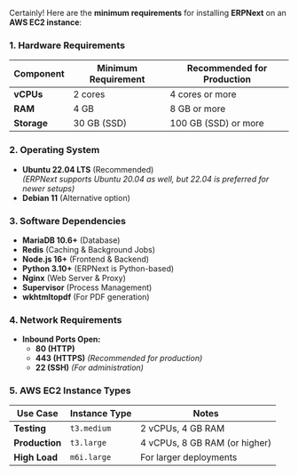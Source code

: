 Certainly! Here are the **minimum requirements** for installing **ERPNext** on an **AWS EC2 instance**:

### **1. Hardware Requirements**

| Component   | Minimum Requirement | Recommended for Production |
| ----------- | ------------------- | -------------------------- |
| **vCPUs**   | 2 cores             | 4 cores or more            |
| **RAM**     | 4 GB                | 8 GB or more               |
| **Storage** | 30 GB (SSD)         | 100 GB (SSD) or more       |

### **2. Operating System**

- **Ubuntu 22.04 LTS** (Recommended)  
  _(ERPNext supports Ubuntu 20.04 as well, but 22.04 is preferred for newer setups)_
- **Debian 11** (Alternative option)

### **3. Software Dependencies**

- **MariaDB 10.6+** (Database)
- **Redis** (Caching & Background Jobs)
- **Node.js 16+** (Frontend & Backend)
- **Python 3.10+** (ERPNext is Python-based)
- **Nginx** (Web Server & Proxy)
- **Supervisor** (Process Management)
- **wkhtmltopdf** (For PDF generation)

### **4. Network Requirements**

- **Inbound Ports Open:**
  - **80 (HTTP)**
  - **443 (HTTPS)** _(Recommended for production)_
  - **22 (SSH)** _(For administration)_

### **5. AWS EC2 Instance Types**

| Use Case       | Instance Type | Notes                         |
| -------------- | ------------- | ----------------------------- |
| **Testing**    | `t3.medium`   | 2 vCPUs, 4 GB RAM             |
| **Production** | `t3.large`    | 4 vCPUs, 8 GB RAM (or higher) |
| **High Load**  | `m6i.large`   | For larger deployments        |



